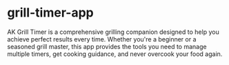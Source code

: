 # grill-timer-app
AK Grill Timer is a comprehensive grilling companion designed to help you achieve perfect results every time. Whether you're a beginner or a seasoned grill master, this app provides the tools you need to manage multiple timers, get cooking guidance, and never overcook your food again.
